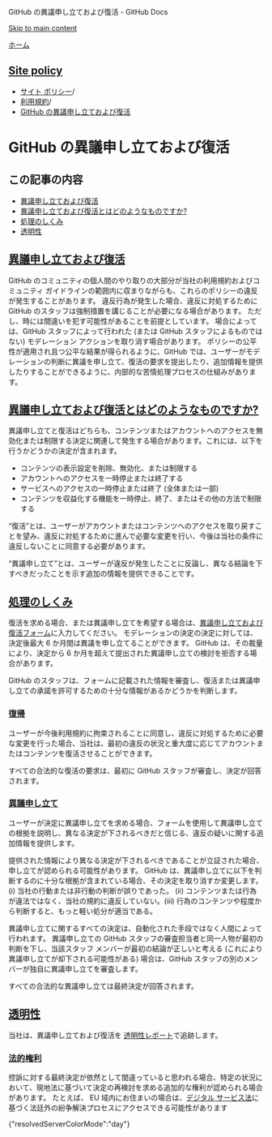 GitHub の異議申し立ておよび復活 - GitHub Docs

[Skip to main content](#main-content)

[ホーム](/ja)

[Site policy](/ja/site-policy)
----------

* [サイト ポリシー](/ja/site-policy)/
* [利用規約](/ja/site-policy/acceptable-use-policies)/
* [GitHub の異議申し立ておよび復活](/ja/site-policy/acceptable-use-policies/github-appeal-and-reinstatement)

GitHub の異議申し立ておよび復活
==========

この記事の内容
----------

* [異議申し立ておよび復活](#appeal-and-reinstatement)
* [異議申し立ておよび復活とはどのようなものですか?](#what-are-appeals-and-reinstatements)
* [処理のしくみ](#how-this-works)
* [透明性](#transparency)

[異議申し立ておよび復活](#appeal-and-reinstatement)
----------

GitHub のコミュニティの個人間のやり取りの大部分が当社の利用規約およびコミュニティ ガイドラインの範囲内に収まりながらも、これらのポリシーの違反が発生することがあります。 違反行為が発生した場合、違反に対処するために GitHub のスタッフは強制措置を講じることが必要になる場合があります。 ただし、時には間違いを犯す可能性があることを前提としています。 場合によっては、GitHub スタッフによって行われた (または GitHub スタッフによるものではない) モデレーション アクションを取り消す場合があります。 ポリシーの公平性が適用され且つ公平な結果が得られるように、GitHub では、ユーザーがモデレーションの判断に異議を申し立て、復活の要求を提出したり、追加情報を提供したりすることができるように、内部的な苦情処理プロセスの仕組みがあります。

[異議申し立ておよび復活とはどのようなものですか?](#what-are-appeals-and-reinstatements)
----------

異議申し立てと復活はどちらも、コンテンツまたはアカウントへのアクセスを無効化または制限する決定に関連して発生する場合があります。これには、以下を行うかどうかの決定が含まれます。

* コンテンツの表示設定を削除、無効化、または制限する
* アカウントへのアクセスを一時停止または終了する
* サービスへのアクセスの一時停止または終了 (全体または一部)
* コンテンツを収益化する機能を一時停止、終了、またはその他の方法で制限する

“復活”とは、ユーザーがアカウントまたはコンテンツへのアクセスを取り戻すことを望み、違反に対処するために進んで必要な変更を行い、今後は当社の条件に違反しないことに同意する必要があります。

“異議申し立て”とは、ユーザーが違反が発生したことに反論し、異なる結論を下すべきだったことを示す追加の情報を提供できることです。

[処理のしくみ](#how-this-works)
----------

復活を求める場合、または異議申し立てを希望する場合は、[異議申し立ておよび復活フォーム](https://support.github.com/contact/reinstatement)に入力してください。 モデレーションの決定の決定に対しては、決定後最大 6 か月間は異議を申し立てることができます。 GitHub は、その裁量により、決定から 6 か月を超えて提出された異議申し立ての検討を拒否する場合があります。

GitHub のスタッフは、フォームに記載された情報を審査し、復活または異議申し立ての承諾を許可するための十分な情報があるかどうかを判断します。

### [復帰](#reinstatements) ###

ユーザーが今後利用規約に拘束されることに同意し、違反に対処するために必要な変更を行った場合、当社は、最初の違反の状況と重大度に応じてアカウントまたはコンテンツを復活させることができます。

すべての合法的な復活の要求は、最初に GitHub スタッフが審査し、決定が回答されます。

### [異議申し立て](#appeals) ###

ユーザーが決定に異議申し立てを求める場合、フォームを使用して異議申し立ての根拠を説明し、異なる決定が下されるべきだと信じる、違反の疑いに関する追加情報を提供します。

提供された情報により異なる決定が下されるべきであることが立証された場合、申し立てが認められる可能性があります。 GitHub は、異議申し立てに以下を判断するのに十分な根拠が含まれている場合、その決定を取り消すか変更します。(i) 当社の行動または非行動の判断が誤りであった。 (ii) コンテンツまたは行為が違法ではなく、当社の規約に違反していない。(iii) 行為のコンテンツや程度から判断すると、もっと軽い処分が適当である。

異議申し立てに関するすべての決定は、自動化された手段ではなく人間によって行われます。 異議申し立ての GitHub スタッフの審査担当者と同一人物が最初の判断を下し、当該スタッフ メンバーが最初の結論が正しいと考える (これにより異議申し立てが却下される可能性がある) 場合は、GitHub スタッフの別のメンバーが独自に異議申し立てを審査します。

すべての合法的な異議申し立ては最終決定が回答されます。

[透明性](#transparency)
----------

当社は、異議申し立ておよび復活を [透明性レポート](https://transparencycenter.github.com/appeals/)で追跡します。

### [法的権利](#legal-rights) ###

控訴に対する最終決定が依然として間違っていると思われる場合、特定の状況において、現地法に基づいて決定の再検討を求める追加的な権利が認められる場合があります。 たとえば、 EU 域内にお住まいの場合は、[デジタル サービス法](https://eur-lex.europa.eu/eli/reg/2022/2065/oj#d1e2819-1-1)に基づく法廷外の紛争解決プロセスにアクセスできる可能性があります

{"resolvedServerColorMode":"day"}
